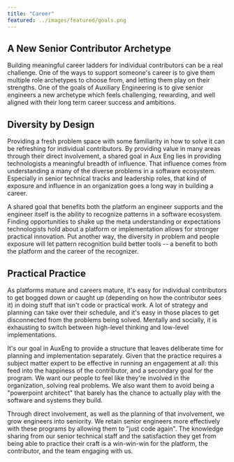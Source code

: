 ```yaml
---
title: "Career"
featured: ../images/featured/goals.png
---
```


## A New Senior Contributor Archetype

Building meaningful career ladders for individual contributors can be a real challenge. One of the ways to support someone's career is to give them multiple role archetypes to choose from, and letting them play on their strengths. One of the goals of Auxiliary Engineering is to give senior engineers a new archetype which feels challenging, rewarding, and well aligned with their long term career success and ambitions.

## Diversity by Design

Providing a fresh problem space with some familiarity in how to solve it can be refreshing for individual contributors. By providing value in many areas through their direct involvement, a shared goal in Aux Eng lies in providing technologists a meaningful breadth of influence. That influence comes from understanding a many of the diverse problems in a software ecosystem. Especially in senior technical tracks and leadership roles, that kind of exposure and influence in an organization goes a long way in building a career.

A shared goal that benefits both the platform an engineer supports and the engineer itself is the ability to recognize patterns in a software ecosystem. Finding opportunities to shake up the meta understanding or expectations technologists hold about a platform or implementation allows for stronger practical innovation. Put another way, the diversity in problem and people exposure will let pattern recognition build better tools -- a benefit to both the platform and the career of the recognizer.

## Practical Practice

As platforms mature and careers mature, it's easy for individual contributors to get bogged down or caught up (depending on how the contributor sees it) in doing stuff that isn't code or practical work. A lot of strategy and planning can take over their schedule, and it's easy in those places to get disconnected from the problems being solved. Mentally and socially, it is exhausting to switch between high-level thinking and low-level implementations.

It's our goal in AuxEng to provide a structure that leaves deliberate time for planning and implementation separately. Given that the practice requires a subject matter expert to be effective in running an engagement at all: this feed into the happiness of the contributor, and a secondary goal for the program. We want our people to feel like they're involved in the organization, solving real problems. We also want them to avoid being a "powerpoint architect" that barely has the chance to actually play with the software and systems they build.

Through direct involvement, as well as the planning of that involvement, we grow engineers into seniority. We retain senior engineers more effectively with these programs by allowing them to "just code again". The knowledge sharing from our senior technical staff and the satisfaction they get from being able to practice their craft is a win-win-win for the platform, the contributor, and the team engaging with us.
